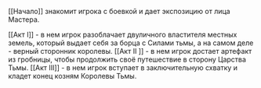 [[Начало]] знакомит игрока с боевкой и дает экспозицию от лица Мастера.

[[Акт I]] - в нем игрок  разоблачает двуличного властителя местных земель, который выдает себя за борца с Силами тьмы, а на самом деле - верный сторонник королевы.
[[Акт II ]] - в нем игрок достает артефакт из гробницы, чтобы продолжить своё путешествие в сторону Царства Тьмы.
[[Акт III]] - в нем игрок вступает в заключительную схватку и кладет конец козням Королевы Тьмы.



